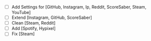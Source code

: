 - [ ] Add Settings for [GitHub, Instagram, Ip, Reddit, ScoreSaber, Steam, YouTube]
- [ ] Extend [Instagram, GitHub, ScoreSaber]
- [ ] Clean [Steam, Reddit]
- [ ] Add [Spotify, Hypixel]
- [ ] Fix [Steam]
